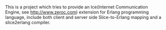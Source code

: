 This is a project which tries to provide an Ice(Internet Communication Engine, see http://www.zeroc.com) extension for Erlang programming language, include both client and server side Slice-to-Erlang mapping and a slice2erlang compiler.